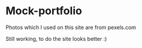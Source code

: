 # Mock-portfolio

Photos which I used on this site are from pexels.com

Still working, to do the site looks better :)
